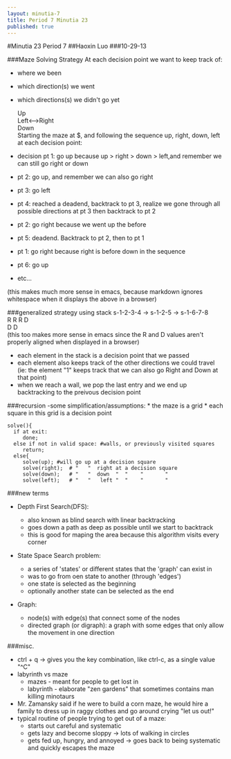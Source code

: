 ```yaml
---
layout: minutia-7  
title: Period 7 Minutia 23
published: true
---
```


#Minutia 23 Period 7
##Haoxin Luo
###10-29-13

###Maze Solving Strategy 
At each decision point we want to keep track of:
* where we been
* which direction(s) we went
* which directions(s) we didn't go yet  

     Up  
Left<-->Right  
     Down  
Starting the maze at $, and following the sequence up, right, down, left at each decision point:
* decision pt 1: go up because up > right > down > left,and remember we can still go right or down
* pt 2: go up, and remember we can also go right
* pt 3: go left
* pt 4: reached a deadend, backtrack to pt 3, realize we gone through all possible directions at pt 3 then backtrack to pt 2
* pt 2: go right because we went up the before
* pt 5: deadend. Backtrack to pt 2, then to pt 1
* pt 1: go right because right is before down in the sequence
* pt 6: go up
* etc...


(this makes much more sense in emacs, because markdown ignores whitespace when it displays the above in a browser)  



###generalized strategy using stack
s-1-2-3-4 -> s-1-2-5 -> s-1-6-7-8  
  R R            R            D  
  D              D  
(this too makes more sense in emacs since the R and D values aren't properly aligned when displayed in a browser)
- each element in the stack is a decision point that we passed  
- each element also keeps track of the other directions we could travel
  (ie: the element "1" keeps track that we can also go Right and Down at that point)
- when we reach a wall, we pop the last entry and we end up backtracking to the preivous decision point

###recursion
-some simplification/assumptions: 
    * the maze is a grid
    * each square in this grid is a decision point

    solve(){
      if at exit:  
         done;
      else if not in valid space: #walls, or previously visited squares  
         return; 
      else{  
         solve(up);	#will go up at a decision square  
         solve(right);  # "   "  right at a decision square  
         solve(down);   # "   "  down  "  "    "       "  
         solve(left);   # "   "   left "  "    "       "

###new terms
- Depth First Search(DFS):
    * also known as blind search with linear backtracking
    * goes down a path as deep as possible until we start to backtrack
    * this is good for maping the area because this algorithm visits every corner  

- State Space Search problem:
    * a series of 'states' or different states that the 'graph' can exist in
    * was to go from oen state to another (through 'edges')
    * one state is selected as the beginning
    * optionally another state can be selected as the end  

- Graph:
    * node(s) with edge(s) that connect some of the nodes
    * directed graph (or digraph): a graph with some edges that only allow the movement in one direction
     
###misc.
- ctrl + q -> <key combination> gives you the key combination, like ctrl-c, as a single value "^C"
- labyrinth vs maze  
    * mazes - meant for people to get lost in
    * labyrinth - elaborate "zen gardens" that sometimes contains man killing minotaurs
- Mr. Zamansky said if he were to build a corn maze, he would hire a family to dress up in raggy clothes and go around crying "let us out!"
- typical routine of people trying to get out of a maze:
    - starts out careful and systematic
    - gets lazy and become sloppy -> lots of walking in circles
    - gets fed up, hungry, and annoyed -> goes back to being systematic and quickly escapes the maze